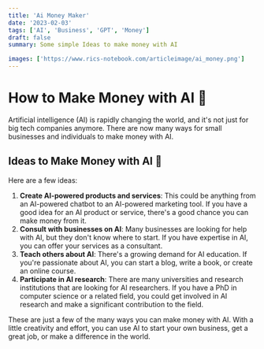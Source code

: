 ```yaml
---
title: 'Ai Money Maker'
date: '2023-02-03'
tags: ['AI', 'Business', 'GPT', 'Money']
draft: false
summary: Some simple Ideas to make money with AI

images: ['https://www.rics-notebook.com/articleimage/ai_money.png']
---
```


# How to Make Money with AI 💸

Artificial intelligence (AI) is rapidly changing the world, and it's not just for big tech companies anymore. There are now many ways for small businesses and individuals to make money with AI.

## Ideas to Make Money with AI 🚀

Here are a few ideas:

1. **Create AI-powered products and services**: This could be anything from an AI-powered chatbot to an AI-powered marketing tool. If you have a good idea for an AI product or service, there's a good chance you can make money from it.
2. **Consult with businesses on AI**: Many businesses are looking for help with AI, but they don't know where to start. If you have expertise in AI, you can offer your services as a consultant.
3. **Teach others about AI**: There's a growing demand for AI education. If you're passionate about AI, you can start a blog, write a book, or create an online course.
4. **Participate in AI research**: There are many universities and research institutions that are looking for AI researchers. If you have a PhD in computer science or a related field, you could get involved in AI research and make a significant contribution to the field.

These are just a few of the many ways you can make money with AI. With a little creativity and effort, you can use AI to start your own business, get a great job, or make a difference in the world.
